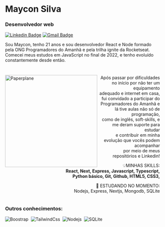 # Maycon Silva
### Desenvolvedor web

[![Linkedin Badge](https://img.shields.io/badge/-Maycon%20Silva-00875f?style=flat-square&logo=Linkedin&logoColor=white&link=https://www.linkedin.com/in/diego-schell-fernandes/)](https://www.linkedin.com/in/mayconslv/) 
[![Gmail Badge](https://img.shields.io/badge/-mayconslv.contato@gmail.com-00875f?style=flat-square&logo=Gmail&logoColor=white&link=mailto:mayconslv.contato@gmail.com)](mailto:mayconslv.contato@gmail.com)


Sou Maycon, tenho 21 anos e sou desenvolvedor React e Node formado pela ONG Programadores do Amanhã e pela trilha ignite da Rocketseat. Comecei meus estudos em JavaScript no final de 2022, e tenho evoluído constantemente desde então.

#
 
<img src="https://i.ibb.co/XSFtMrT/aviao.png" min-width="300px" max-width="300px" width="300px" align="left" alt="Paperplane">

<p align="right"> 
  Após passar por dificuldades no início por não ter um equipamento <br />
  adequado e internet em casa, fui convidado a participar do <br />
  Programadores do Amanhã e lá tive aulas não só de programação, <br />
  como de inglês, soft-skills, e me deram suporte para estudar <br />
  e contribuir em minha evolução que vocês podem acompanhar <br />
  por meio de meus repositórios e Linkedin! <br />
</p>

<p align="right">
  💡MINHAS SKILLS: <br />
  <strong>React, Next, Express, Javascript, Typescript, <br />
  Python básico, Git, Github, HTML5, CSS3, <br />
  </strong>
</p>

<p align="right">
 📝 ESTUDANDO NO MOMENTO: <br />
Nodejs, Express, Nextjs, Mongodb, SQLite <br />
 
</p>

#

### Outros conhecimentos:
![Boostrap](https://img.shields.io/badge/-boostrap-0D1117?style=for-the-badge&logo=bootstrap&labelColor=0D1117)&nbsp;
![TailwindCss](https://img.shields.io/badge/-tailwindcss-0D1117?style=for-the-badge&logo=tailwindcss&labelColor=0D1117)&nbsp;
![Nodejs](https://img.shields.io/badge/-nodejs-0D1117?style=for-the-badge&logo=nodedotjs&labelColor=0D1117)&nbsp;
![SQLite](https://img.shields.io/badge/-SQLite-0D1117?style=for-the-badge&logo=mysql&labelColor=0D1117)&nbsp;


<!-- ![Contribution](https://activity-graph.herokuapp.com/graph?username=emillykamile&theme=gotham&hide_border=true&area=true) -->
